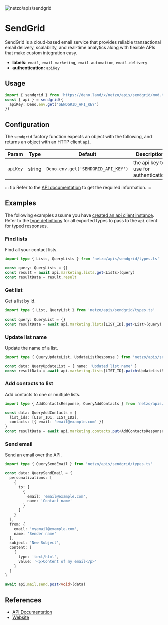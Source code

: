 <img src="https://raw.githubusercontent.com/netzo/netzo/main/assets/apis/sendgrid.svg" alt="netzo/apis/sendgrid" class="mb-5 w-75px">

# SendGrid

SendGrid is a cloud-based email service that provides reliable transactional email delivery, scalability, and real-time analytics along with flexible APIs that make custom integration easy.

- **labels:** `email`, `email-marketing`, `email-automation`, `email-delivery`
- **authentication:** `apiKey`

## Usage

```ts
import { sendgrid } from 'https://deno.land/x/netzo/apis/sendgrid/mod.ts'
const { api } = sendgrid({
  apiKey: Deno.env.get('SENDGRID_API_KEY')
})
```

## Configuration

The `sendgrid` factory function expects an object with the following, and returns an object with an HTTP client `api`.

| Param    | Type   | Default                            | Description                           |
|----------|--------|------------------------------------|---------------------------------------|
| `apiKey` | string | `Deno.env.get('SENDGRID_API_KEY')` | the api key to use for authentication |

::: tip Refer to the [API documentation](https://docs.sendgrid.com/api-reference) to get the required information.
:::

## Examples

The following examples assume you have [created an api client instance](#usage). Refer to the [type definitions](https://deno.land/x/netzo/apis/sendgrid/types.ts) for all exported types to pass to the `api` client for typed responses.


### Find lists

Find all your contact lists.

```ts
import type { Lists, QueryLists } from 'netzo/apis/sendgrid/types.ts'

const query: QueryLists = {}
const result = await api.marketing.lists.get<Lists>(query)
const resultData = result.result
```

### Get list

Get a list by id.

```ts
import type { List, QueryList } from 'netzo/apis/sendgrid/types.ts'

const query: QueryList = {}
const resultData = await api.marketing.lists[LIST_ID].get<List>(query)
```

### Update list name

Update the name of a list.

```ts
import type { QueryUpdateList, UpdateListResponse } from 'netzo/apis/sendgrid/types.ts'

const data: QueryUpdateList = { name: 'Updated list name' }
const resultData = await api.marketing.lists[LIST_ID].patch<UpdateListResponse>(data)
```

### Add contacts to list

Add contacts to one or multiple lists.

```ts
import type { AddContactsResponse, QueryAddContacts } from 'netzo/apis/sendgrid/types.ts'

const data: QueryAddContacts = {
  list_ids: [LIST_ID1, LIST_ID2],
  contacts: [{ email: 'email@example.com' }]
}
const resultData = await api.marketing.contacts.put<AddContactsResponse>(data)
```

### Send email

Send an email over the API.

```ts
import type { QuerySendEmail } from 'netzo/apis/sendgrid/types.ts'

const data: QuerySendEmail = {
  personalizations: [
    {
      to: [
        {
          email: 'email@example.com',
          name: 'Contact name'
        }
      ]
    }
  ],
  from: {
    email: 'myemail@example.com',
    name: 'Sender name'
  },
  subject: 'New Subject',
  content: [
    {
      type: 'text/html',
      value: '<p>Content of my email</p>'
    }
  ]
}

await api.mail.send.post<void>(data)
```

## References

- [API Documentation](https://docs.sendgrid.com/api-reference)
- [Website](https://sendgrid.com)
